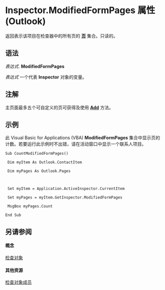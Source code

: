 
# Inspector.ModifiedFormPages 属性 (Outlook)

返回表示该项目在检查器中的所有页的 **[页](ed4dd77e-b339-7f43-d036-c02daa69d5b8.md)** 集合。只读的。


## 语法

 _表达式_. **ModifiedFormPages**

 _表达式_ 一个代表 **Inspector** 对象的变量。


## 注解

主页面最多五个可自定义的页可获得及使用 **[Add](4a28aac5-be6f-0892-0fc1-17ded4dff783.md)** 方法。


## 示例

此 Visual Basic for Applications (VBA)  **ModifiedFormPages** 集合中显示页的计数。若要运行此示例时不出错，请在活动窗口中显示一个联系人项目。


```
Sub CountModifiedFormPages() 
 
 Dim myItem As Outlook.ContactItem 
 
 Dim myPages As Outlook.Pages 
 
 
 
 Set myItem = Application.ActiveInspector.CurrentItem 
 
 Set myPages = myItem.GetInspector.ModifiedFormPages 
 
 MsgBox myPages.Count 
 
End Sub
```


## 另请参阅


#### 概念


[检查对象](d7384756-669c-0549-1032-c3b864187994.md)
#### 其他资源


[检查对象成员](acd3e13f-4727-7966-d2a5-a95e4528425c.md)